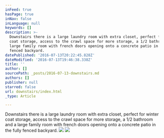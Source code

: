 ```yaml
---
inFeed: true
hasPage: true
inNav: false
inLanguage: null
keywords: []
description: >-
  Downstairs there is a large laundry room with extra closet, perfect for winter
  coat storage, access to the crawl space for more storage, a 1/2 bathroom and a
  large family room with french doors opening onto a concrete patio in the fully
  fenced backyard. 
datePublished: '2016-07-13T20:22:45.828Z'
dateModified: '2016-07-13T19:46:38.338Z'
title: ''
author: []
sourcePath: _posts/2016-07-13-downstairs.md
authors: []
publisher: null
starred: false
url: downstairs/index.html
_type: Article

---
```

Downstairs there is a large laundry room with extra closet, perfect for winter coat storage, access to the crawl space for more storage, a 1/2 bathroom and a large family room with french doors opening onto a concrete patio in the fully fenced backyard. ![](https://the-grid-user-content.s3-us-west-2.amazonaws.com/f69842f5-1dbf-4ebf-91dc-3295d5adaba3.jpg)
![](https://the-grid-user-content.s3-us-west-2.amazonaws.com/f41de507-4873-4066-b729-df091c75e37e.jpg)